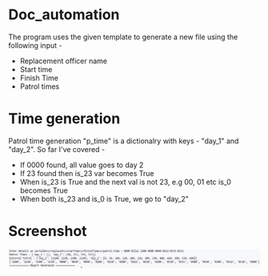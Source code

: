 # Doc_automation  
The program uses the given template to generate a new file using the following input -  
- Replacement officer name  
- Start time  
- Finish Time  
- Patrol times  
  
# Time generation  
Patrol time generation "p_time" is a dictionalry with keys -  "day_1" and "day_2". So far I've covered -  
- If 0000 found, all value goes to day 2  
- If 23 found then is_23 var becomes True  
- When is_23 is True and the next val is not 23, e.g 00, 01 etc is_0 becomes True  
- When both is_23 and is_0 is True, we go to "day_2"  

# Screenshot  
<img src="https://github.com/Adnan525/doc_automation/blob/main/doc_automation.PNG" alt="master function screenshot">  
